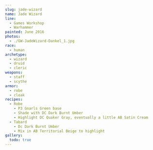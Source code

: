 ```yaml
---
slug: jade-wizard
name: Jade Wizard
line:
  - Games Workshop
  - Warhammer
painted: June 2016
photos:
  - ./GW-JadeWizard-Dankel_1.jpg
race:
  - human
archetype:
  - wizard
  - druid
  - cleric
weapons:
  - staff
  - scythe
armor:
  - robe
  - cloak
recipes:
  - Robe
    - P3 Gnarls Green base
    - Shade with DC Dark Burnt Umber
    - Highlight DC Quaker Gray, eventually a little AB Satin Cream
  - Tabard
    - Dc Dark Burnt Umber
    - Mix in AB Territorial Beige to highlight
gallery:
  todo: true
---
```

